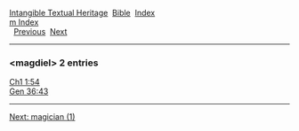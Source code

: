 [Intangible Textual Heritage](../../index)  [Bible](../index) 
[Index](index)   
[m Index](_m_)  
  [Previous](c07022)  [Next](c07024) 

------------------------------------------------------------------------

### &lt;magdiel&gt; 2 entries

[Ch1 1:54](../kjv/ch1001.htm#054)  
[Gen 36:43](../kjv/gen036.htm#043)  

------------------------------------------------------------------------

[Next: magician (1)](c07024)

